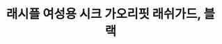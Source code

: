 ---
title: 래시플 여성용 시크 가오리핏 래쉬가드, 블랙

price: 19,800
stars: 4.5
reviews: (1300)
image_url: https://thumbnail10.coupangcdn.com/thumbnails/remote/230x230ex/image/product/image/vendoritem/2019/04/15/3535211288/759a5c54-55a9-4400-8703-e6d6939ca38e.jpg
---